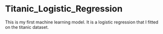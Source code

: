 # Titanic_Logistic_Regression

This is my first machine learning model. It is a logistic regression that I fitted on the titanic dataset.

